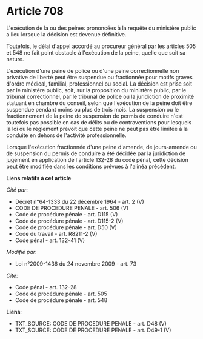 # Article 708

L'exécution de la ou des peines prononcées à la requête du ministère public a lieu lorsque la décision est devenue
définitive. 

Toutefois, le délai d'appel accordé au procureur général par les articles 505 et 548 ne fait point obstacle à l'exécution de
la peine, quelle que soit sa nature.

L'exécution d'une peine de police ou d'une peine correctionnelle non privative de liberté peut être suspendue ou fractionnée
pour motifs graves d'ordre médical, familial, professionnel ou social. La décision est prise soit par le ministère public,
soit, sur la proposition du ministère public, par le tribunal correctionnel, par le tribunal de police ou la juridiction de
proximité statuant en chambre du conseil, selon que l'exécution de la peine doit être suspendue pendant moins ou plus de
trois mois. La suspension ou le fractionnement de la peine de suspension de permis de conduire n'est toutefois pas possible
en cas de délits ou de contraventions pour lesquels la loi ou le règlement prévoit que cette peine ne peut pas être limitée à
la conduite en dehors de l'activité professionnelle. 

Lorsque l'exécution fractionnée d'une peine d'amende, de jours-amende ou de suspension du permis de conduire a été décidée
par la juridiction de jugement en application de l'article 132-28 du code pénal, cette décision peut être modifiée dans les
conditions prévues à l'alinéa précédent.

**Liens relatifs à cet article**

_Cité par_:

  - Décret n°64-1333 du 22 décembre 1964 - art. 2 (V)
  - CODE DE PROCEDURE PENALE - art. 506 (V)
  - Code de procédure pénale - art. D115 (V)
  - Code de procédure pénale - art. D115-2 (V)
  - Code de procédure pénale - art. D50 (V)
  - Code du travail - art. R8211-2 (V)
  - Code pénal - art. 132-41 (V)

_Modifié par_:

  - Loi n°2009-1436 du 24 novembre 2009 - art. 73

_Cite_:

  - Code pénal - art. 132-28
  - Code de procédure pénale - art. 505
  - Code de procédure pénale - art. 548

**Liens**:

  - TXT_SOURCE: CODE DE PROCEDURE PENALE - art. D48 (V)
  - TXT_SOURCE: CODE DE PROCEDURE PENALE - art. D49-1 (V)
